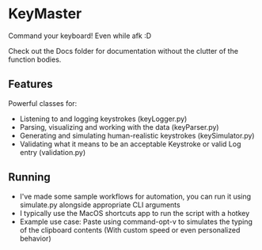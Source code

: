 # KeyMaster

Command your keyboard! Even while afk :D 

Check out the Docs folder for documentation without the clutter of the function bodies.

## Features
Powerful classes for:
- Listening to and logging keystrokes (keyLogger.py)
- Parsing, visualizing and working with the data (keyParser.py)
- Generating and simulating human-realistic keystrokes (keySimulator.py)
- Validating what it means to be an acceptable Keystroke or valid Log entry (validation.py)

## Running
- I've made some sample workflows for automation, you can run it using simulate.py alongside appropriate CLI arguments
- I typically use the MacOS shortcuts app to run the script with a hotkey
- Example use case: Paste using command-opt-v to simulates the typing of the clipboard contents (With custom speed or even personalized behavior)
